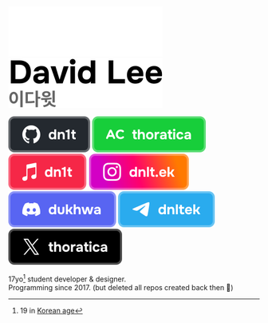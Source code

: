 ![David Lee](names/dark.svg#gh-dark-mode-only)
![](names/light.svg#gh-light-mode-only)

[![GitHub](badges/github.svg)](https://github.com/dn1t)
[![solved.ac](badges/solved-ac.svg)](https://solved.ac/profile/thoratica)
[![Apple Music](badges/apple-music.svg)](https://music.apple.com/profile/dn1t)
[![Instagram](badges/instagram.svg)](https://instagram.com/dnlt.ek)
[![Discord](badges/discord.svg)](https://discord.gg/jr7BZmnT)
[![Telegram](badges/telegram.svg)](https://t.me/dnltek)
[![X](badges/x.svg)](https://x.com/thoratica)

17yo[^1] student developer & designer.  
Programming since 2017. (but deleted all repos created back then 🫠)

[^1]: 19 in [Korean age](https://en.wikipedia.org/wiki/East_Asian_age_reckoning)

